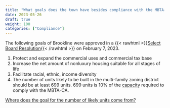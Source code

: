 ```yaml
---
title: "What goals does the town have besides compliance with the MBTA-CA?"
date: 2023-05-26
draft: true
weight: 100
categories: ["Compliance"]
---
```

The following goals of Brookline were approved in a {{< rawhtml >}}<a href="https://www.brooklinema.gov/DocumentCenter/View/40525/Select-Board-Resolution-re-MBTA-CA-Compliance-Plan---Voted-02-07-23" target="_new">Select Board Resolution</a>{{< /rawhtml >}} on February 7, 2023.

1. Protect and expand the commercial uses and commercial tax base
2. Increase the net amount of nonluxury housing suitable for all stages of life
3. Facilitate racial, ethnic, income diversity
4. The number of units likely to be built in the multi-family zoning district should be at least 699 units. 699 units is 10% of the [capacity](/posts/capacity-use) required to comply with the MBTA-CA.

[Where does the goal for the number of likely units come from?](/posts/town-likely-to-build-housing-goal)

